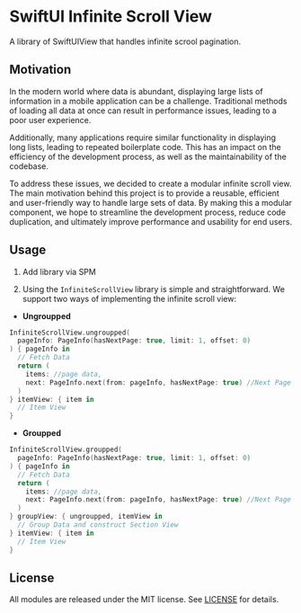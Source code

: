 # SwiftUI Infinite Scroll View
A library of SwiftUIView that handles infinite scrool pagination.

## Motivation
In the modern world where data is abundant,
displaying large lists of information in a mobile application can be a challenge.
Traditional methods of loading all data at once can result in performance issues,
leading to a poor user experience. 

Additionally, many applications require similar functionality in displaying long lists,
leading to repeated boilerplate code.
This has an impact on the efficiency of the development process,
as well as the maintainability of the codebase.

To address these issues, we decided to create a modular infinite scroll view.
The main motivation behind this project is to provide a reusable,
efficient and user-friendly way to handle large sets of data.
By making this a modular component, we hope to streamline the development process,
reduce code duplication, and ultimately improve performance and usability for end users.

## Usage

1. Add library via SPM

2. Using the `InfiniteScrollView` library is simple and straightforward. We support two ways of implementing the infinite scroll view:
- **Ungroupped**
```swift
InfiniteScrollView.ungroupped(
  pageInfo: PageInfo(hasNextPage: true, limit: 1, offset: 0)
) { pageInfo in
  // Fetch Data
  return (
    items: //page data,
    next: PageInfo.next(from: pageInfo, hasNextPage: true) //Next Page
  )
} itemView: { item in
  // Item View
}
```

- **Groupped**
```swift
InfiniteScrollView.groupped(
  pageInfo: PageInfo(hasNextPage: true, limit: 1, offset: 0)
) { pageInfo in
  // Fetch Data
  return (
    items: //page data,
    next: PageInfo.next(from: pageInfo, hasNextPage: true) //Next Page
  )
} groupView: { ungroupped, itemView in
  // Group Data and construct Section View
} itemView: { item in
  // Item View
}
```

## License

All modules are released under the MIT license. See [LICENSE](LICENSE) for details.
